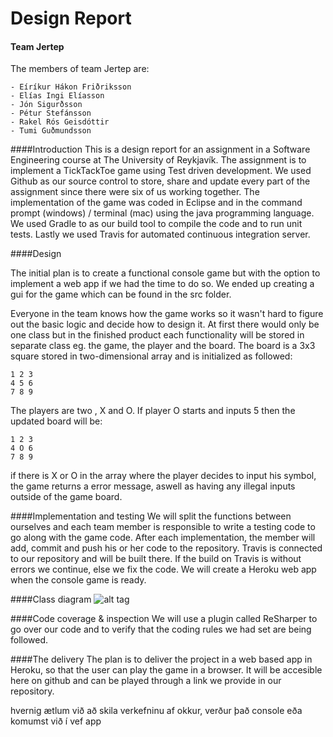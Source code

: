 # Design Report 

#### Team Jertep
The members of team Jertep are:

	- Eíríkur Hákon Friðriksson
	- Elías Ingi Elíasson
	- Jón Sigurðsson
	- Pétur Stefánsson
	- Rakel Rós Geisdóttir
	- Tumi Guðmundsson

####Introduction
This is a design report for an assignment in a Software Engineering course at The University of Reykjavík. The assignment is to implement a TickTackToe game using Test driven development. We used Github as our source control to store, share and update every part of the assignment since there were six of us working together. The implementation of the game was coded in Eclipse and in the command prompt (windows) / terminal (mac) using the java programming language. We used Gradle to as our build tool to compile the code and to run unit tests. Lastly we used Travis for automated continuous integration server.

####Design

The initial plan is to create a functional console game but with the option to implement a web app if we had the time to do so. 
We ended up creating a gui for the game which can be found in the src folder.

Everyone in the team knows how the game works so it wasn't hard to figure out the basic logic and decide how to design it. At first there would only be one class but in the finished product each functionality will be stored in separate  class eg. the game, the player and the board.
The board is a 3x3 square stored in two-dimensional array and is initialized as followed:

	1 2 3
	4 5 6
	7 8 9
	
The players are two , X and O. If player O starts and inputs 5 then the updated board will be:

	1 2 3
	4 O 6
	7 8 9
	
if there is X or O in the array where the player decides to input his symbol, the game returns a error message, aswell as having any illegal inputs outside of the game board.

####Implementation and testing
We will split the functions between ourselves and each team member is responsible to write a testing code to go along with the game code. After each implementation, the member will add, commit and push his or her code to the repository. Travis is connected to our repository and will be built there. If the build on Travis is without errors we continue, else we fix the code.
We will create a Heroku web app when the console game is ready.

####Class diagram
![alt tag](https://scontent-lhr3-1.xx.fbcdn.net/v/t34.0-12/14874890_1121240174650295_70463752_n.jpg?oh=eee853700f9d108f4c0ef1d8cfeb8d25&oe=581819AE)

####Code coverage & inspection
We will use a plugin called ReSharper to go over our code and to verify that the coding rules we had set are being followed.

####The delivery
The plan is to deliver the project in a web based app in Heroku, so that the user can play the game in a browser. It will be accesible here on github and can be played through a link we provide in our repository.

hvernig ætlum við að skila verkefninu af okkur, verður það console eða komumst við í vef app

